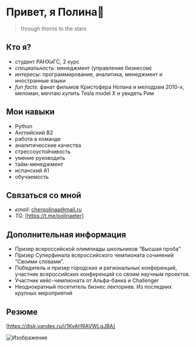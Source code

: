 # Привет, я Полина👋

> through thorns to the stars

## Кто я?
- студент РАНХиГС, 2 курс
- *специальность*: менеджмент (управление бизнесом)
- *интересы*: программирование, аналитика, менеджмент и иностранные языки
- *fun facts*: фанат фильмов Кристофера Нолана и мелодрам 2010-х, меломан, мечтаю купить Tesla model X и увидеть Рим


## Мои навыки
- Python
- Английский B2
- работа в команде
- аналитичесские качества
- стрессоустойчивость
- умение руководить
- тайм-менеджмент
- испанский A1
- обучаемость
  
## Связаться со мной
- *email*: cherpolinaa@mail.ru
- *TG*: [https://t.me/polinaeter]

## Дополнительная информация
- Призер всероссийской олимпиады школьников “Высшая проба”
- Призер Суперфинала всероссийского чемпионата сочинений “Своими словами”.
- Победитель и призер городских и региональных конференций, участник всероссийских конференций со своим научным проектов.
- Участник кейс-чемпионата от Альфа-банка и Challenger
- Неоднократный посетитель бизнес лекториев. Из последних крупных мероприятий 

## Резюме 
[https://disk.yandex.ru/i/1KvAH9AVWLgJBA]

![Изображение](https://i.pinimg.com/736x/66/5c/5b/665c5bae20829167ca7c18c6ac6ffab9.jpg "Это я")

